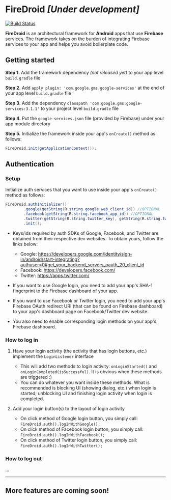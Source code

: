 # FireDroid *[Under development]*

[![Build Status](https://travis-ci.org/ugurcany/FireDroid.svg?branch=develop)](https://travis-ci.org/ugurcany/FireDroid)

**FireDroid** is an architectural framework for **Android** apps that use **Firebase** services. The framework takes on the burden of integrating Firebase services to your app and helps you avoid boilerplate code.

## Getting started

**Step 1.** Add the framework dependency *(not released yet)* to your app level `build.gradle` file

**Step 2.** Add `apply plugin: 'com.google.gms.google-services'` at the end of your app level `build.gradle` file

**Step 3.** Add the dependency `classpath 'com.google.gms:google-services:3.1.1'` to your project level `build.gradle` file

**Step 4.** Put the `google-services.json` file (provided by Firebase) under your app module directory

**Step 5.** Initialize the framework inside your app's `onCreate()` method as follows:
```java
FireDroid.init(getApplicationContext());
```

## Authentication

### Setup

Initialize auth services that you want to use inside your app's `onCreate()` method as follows:
```java
FireDroid.authInitializer()
		.google(getString(R.string.google_web_client_id)) //OPTIONAL
		.facebook(getString(R.string.facebook_app_id)) //OPTIONAL
		.twitter(getString(R.string.twitter_key), getString(R.string.twitter_secret)) //OPTIONAL
		.init();
```

* Keys/ids required by auth SDKs of Google, Facebook, and Twitter are obtained from their respective dev websites. To obtain yours, follow the links below:
	* Google: https://developers.google.com/identity/sign-in/android/start-integrating?authuser=0#get_your_backend_servers_oauth_20_client_id
	* Facebook: https://developers.facebook.com/
	* Twitter: https://apps.twitter.com/

* If you want to use Google login, you need to add your app's SHA-1 fingerprint to the Firebase dashboard of your app.

* If you want to use Facebook or Twitter login, you need to add your app's Firebase OAuth redirect URI (that can be found on Firebase dashboard) to your app's dashboard page on Facebook/Twitter dev website.

* You also need to enable corresponding login methods on your app's Firebase dashboard.

### How to log in

1. Have your login activity (the activity that has login buttons, etc.) implement the `LoginListener` interface
	- This will add two methods to login activity: `onLoginStarted()` and `onLoginCompleted(isSuccessful)`. It is obvious when these methods are triggered :)
	- You can do whatever you want inside these methods. What is recommended is blocking UI (showing dialog, etc.) when login is started; unblocking UI and finishing login activity when login is completed.

2. Add your login button(s) to the layout of login activity
	- On click method of Google login button, you simply call: `FireDroid.auth().logInWithGoogle();`
	- On click method of Facebook login button, you simply call: `FireDroid.auth().logInWithFacebook();`
	- On click method of Twitter login button, you simply call: `FireDroid.auth().logInWithTwitter();`

### How to log out

...

- - -

## More features are coming soon!

